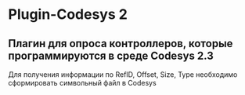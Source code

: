 # Plugin-Codesys 2

## Плагин для опроса контроллеров, которые программируются в среде Codesys 2.3
Для получения информации по RefID, Offset, Size, Type необходимо сформировать символьный файл в Codesys


